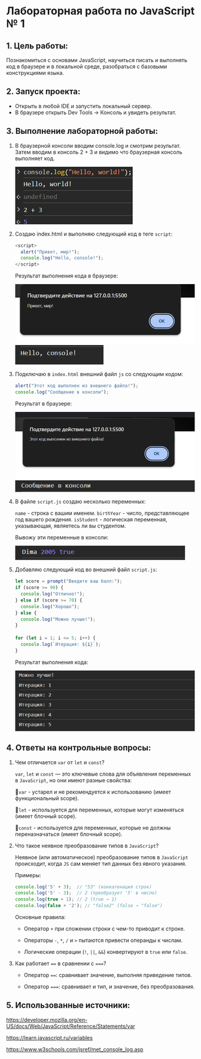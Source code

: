 # Лабораторная работа по JavaScript № 1

## 1. Цель работы: 
Познакомиться с основами JavaScript, научиться писать и выполнять код в браузере и в локальной среде, разобраться с базовыми конструкциями языка.

## 2. Запуск проекта: 
- Открыть в любой IDE и запустить локальный сервер.
- В браузере открыть Dev Tools -> Консоль и увидеть результат.

## 3. Выполнение лабораторной работы:
1. В браузерной консоли вводим console.log и смотрим результат. Затем вводим в консоль 2 + 3 и видимо что браузерная консоль выполняет код. 

   ![](./screenshots/image.png)

3. Создаю index.html и выполняю следующий код в теге `script`:  
    ```javascript 
    <script>
      alert("Привет, мир!");
      console.log("Hello, console!");
    </script>
    ```
    Результат выполнения кода в браузере:
   
    ![alt text](./screenshots/image-1.png)
    ![alt text](./screenshots/image-2.png)

4. Подключаю  в `index.html` внешний файл `js` со следующим кодом: 
    ```javascript 
    alert("Этот код выполнен из внешнего файла!"); 
    console.log("Сообщение в консоли");
    ```
    Результат в браузере:
   
    ![alt text](./screenshots/image-3.png)
    ![alt text](./screenshots/image-4.png)

5. В файле `script.js` создаю несколько переменных:

    `name` - строка с вашим именем.
    `birthYear` - число, представляющее год вашего рождения.
    `isStudent` - логическая переменная, указывающая, являетесь ли вы студентом.

    Вывожу эти переменные в консоли:
   
    ![alt text](./screenshots/image-5.png)

7. Добавляю следующий код во внешний файл `script.js`:
    ```javascript
    let score = prompt("Введите ваш балл:");
    if (score >= 90) {
      console.log("Отлично!");
    } else if (score >= 70) {
      console.log("Хорошо");
    } else {
      console.log("Можно лучше!");
    }

    for (let i = 1; i <= 5; i++) {
      console.log(`Итерация: ${i}`);
    }
    ```

    Результат выполнения кода:
   
    ![alt text](./screenshots/image-6.png)

## 4. Ответы на контрольные вопросы:
1. Чем отличается `var` от `let` и `const`?

    `var`, `let` и `const` — это ключевые слова для объявления переменных в `JavaScript`, но они имеют разные свойства:

    🔹`var` - устарел и не рекомендуется к использованию (имеет функциональный scope).

    🔹`let` - используется для переменных, которые могут изменяться (имеет блочный scope).

    🔹`const` - используется для переменных, которые не должны переназначаться (имеет блочный scope).

2. Что такое неявное преобразование типов в `JavaScript`?

    Неявное (или автоматическое) преобразование типов в `JavaScript` происходит, когда `JS` сам меняет тип данных без явного указания.
    
    Примеры:
    ```javascript
    console.log('5' + 3);  // "53" (конкатенация строк)
    console.log('5' - 3);  // 2 (преобразует '5' в число)
    console.log(true + 1); // 2 (true → 1)
    console.log(false + '2'); // "false2" (false → "false")
    ```

    Основные правила:

    - Оператор `+` при сложении строки с чем-то приводит к строке.
    
    - Операторы `-`, `*`, `/` и `>` пытаются привести операнды к числам.
    
    - Логические операции (`!`, `||`, `&&`) конвертируют в `true` или `false`.

3. Как работает `==` в сравнении с `===`?
    - Оператор `==`: сравнивает значение, выполняя приведение типов.

    - Оператор `===`: сравнивает и тип, и значение, без преобразования.

## 5. Использованные источники:

https://developer.mozilla.org/en-US/docs/Web/JavaScript/Reference/Statements/var

https://learn.javascript.ru/variables

https://www.w3schools.com/jsref/met_console_log.asp
